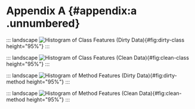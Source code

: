# Appendix A {#appendix:a .unnumbered}

::: landscape
![Histogram of Class Features (Dirty
Data)](images/dirty-class.png){#fig:dirty-class height="95%"}
:::

::: landscape
![Histogram of Class Features (Clean
Data)](images/clean-class.png){#fig:clean-class height="95%"}
:::

::: landscape
![Histogram of Method Features (Dirty
Data)](images/dirty-method.png){#fig:dirty-method height="95%"}
:::

::: landscape
![Histogram of Method Features (Clean
Data)](images/clean-method.png){#fig:clean-method height="95%"}
:::
